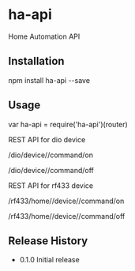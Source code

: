 # ha-api
Home Automation API

## Installation

  npm install ha-api --save

## Usage

  var ha-api = require('ha-api')(router)

  REST API for dio device
  
  /dio/device/<deviceId>/command/on
  
  /dio/device/<deviceId>/command/off
  
  REST API for rf433 device
  
  /rf433/home/<homeCode>/device/<deviceId>/command/on
  
  /rf433/home/<homeCode>/device/<deviceId>/command/off
  
## Release History

* 0.1.0 Initial release